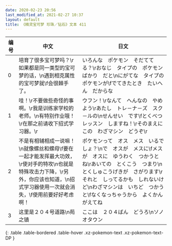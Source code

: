 ```yaml
---
date: 2020-02-23 20:56
last_modified_at: 2021-02-27 10:37
layout: default
title: 《精灵宝可梦 珍珠／钻石》文本 411
---
```

| 编号 | 中文 | 日文 |
| ---- | ---- | ---- |
| 0 | 培育了很多宝可梦吗？\r如果都是同一类型的宝可梦的话，\n遇到相克属性的宝可梦就\f会很棘手了。 | いろんな　ポケモン　そだててる？\rおなじ　タイプの　ポケモンばかり　だと\nにがてな　タイプの　ポケモンが\fでてきたとき　たいへん　だからな |
| 1 | 哇！\r不要做些奇怪的事啊。\r我是训练家学校的老师。\n有特别作业哦！\r在那之前请收下招式学习器。\r | ウフン！\rなんて　へんなの　やめよう\rあたし　トレ－ナ－ズ　スク－ルの\nせんせい　です\fとくべつレッスン　しますね！\rそのまえに　この　わざマシン　どうぞ\r |
| 2 | 不是有相辅相成一说嘛！\n就像螺丝和螺母\f要在一起才能发挥最大功效，\r使对手的特攻\n也就是特殊攻击力下降，\r另外，你应该也知道，\n招式学习器使用一次就会消失，\f使用前要好好考虑啊！ | ポケモンって　オス　メス　いるでしょ？\nで　オスが　メスに\fメスが　オスに　ゆうわく　つかうとね\rあいての　とくこう　つまり\nとくしゅこうげきが　さがります\rそれと　しってるかも　しれないけど\nわざマシンは　いちど　つかうと\fなくなっちゃうから　よくかんがえてね |
| 3 | 这里是２０４号道路\n苑之镇 | ここは　２０４ばん　どうろ\nソノオタウン |
{: .table .table-bordered .table-hover .xz-pokemon-text .xz-pokemon-text-DP }